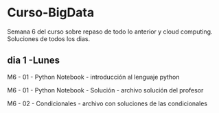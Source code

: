 # Curso-BigData

Semana 6 del curso sobre repaso de todo lo anterior y cloud computing.  
Soluciones de todos los dias.

## dia 1 -Lunes
M6 - 01 - Python Notebook                        - introducción al lenguaje python  

M6 - 01 - Python Notebook - Solución             - archivo solución del profesor  

M6 - 02 - Condicionales                          - archivo con soluciones de las condicionales  

